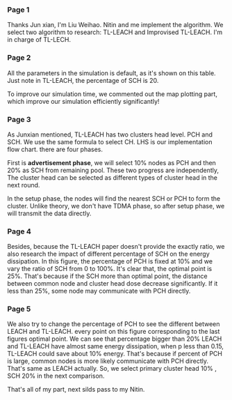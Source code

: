 ### Page 1

Thanks Jun xian, I'm Liu Weihao. Nitin and me implement the algorithm. We select two algorithm to research: TL-LEACH and Improvised TL-LEACH. I'm in charge of TL-LECH. 

### Page 2

All the parameters in the simulation is default, as it's shown on this table. Just note in TL-LEACH, the percentage of SCH is 20.

To improve our simulation time, we commented out the map plotting part, which improve our simulation efficiently significantly!

### Page 3

As Junxian mentioned, TL-LEACH has two clusters head level. PCH and SCH. We use the same formula to select CH. LHS is our implementation flow chart. there are four phases.

 First is **advertisement phase**, we will select 10% nodes as PCH and then 20% as SCH from remaining pool. These two progress are independently,  The cluster head can be selected as different types of cluster head in the next round.

In the setup phase, the nodes will find the nearest SCH or PCH to form the cluster. Unlike theory, we don't have TDMA phase, so after setup phase, we will transmit the data directly. 

### Page 4

Besides, because the TL-LEACH paper doesn't provide the exactly ratio, we also research the impact of different percentage of SCH on the energy dissipation. In this figure, the percentage of PCH is fixed at 10% and we vary the ratio of SCH from 0 to 100%. It's clear that, the optimal point is 25%.  That's because if the SCH more than optimal point, the distance between common node and cluster head dose decrease significantly. If it less than 25%, some node may communicate with PCH directly.

### Page 5

We also try to change the percentage of PCH to see the different between LEACH and TL-LEACH. every point on this figure corresponding to the last figures optimal point. We can see that percentage bigger than 20% LEACH and TL-LEACH have almost same energy dissipation, when p less than 0.15, TL-LEACH could save about 10% energy. That's because if percent of PCH is large,  common nodes is more likely communicate with PCH directly. That's same as LEACH actually. So, we select primary cluster head 10% , SCH 20% in the next comparison.

That's all of my part, next silds pass to my Nitin.